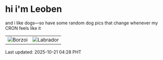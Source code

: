 # hi i'm Leoben

and i like dogs—so have some random dog pics that change whenever my CRON feels like it

|  |  |
|--------|----------|
| ![Borzoi](https://random-dog-vercel.vercel.app/api/random-borzoi?v=1760992103) | ![Labrador](https://random-dog-vercel.vercel.app/api/random-labrador?v=1760992103) |

Last updated: 2025-10-21 04:28 PHT
